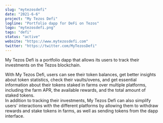 ```yaml
---
slug: "mytezosdefi"
date: "2021-6-6"
project: "My Tezos Defi"
logline: "Portfolio dapp for DeFi on Tezos"
logo: "mytezosdefi.png"
tags: "defi"
status: "active"
website: "https://www.mytezosdefi.com"
twitter: "https://twitter.com/MyTezosDefi"
---
```


My Tezos Defi is a portfolio dapp that allows its users to track their investments on the Tezos blockchain.

With My Tezos Defi, users can see their token balances, get better insights about token statistics, check their vaults/ovens, and get essential information about their tokens staked in farms over multiple platforms, including the farm APR, the available rewards, and the total amount of staked tokens.  
In addition to tracking their investments, My Tezos Defi can also simplify users' interactions with the different platforms by allowing them to withdraw rewards and stake tokens in farms, as well as sending tokens from the dapp interface.
